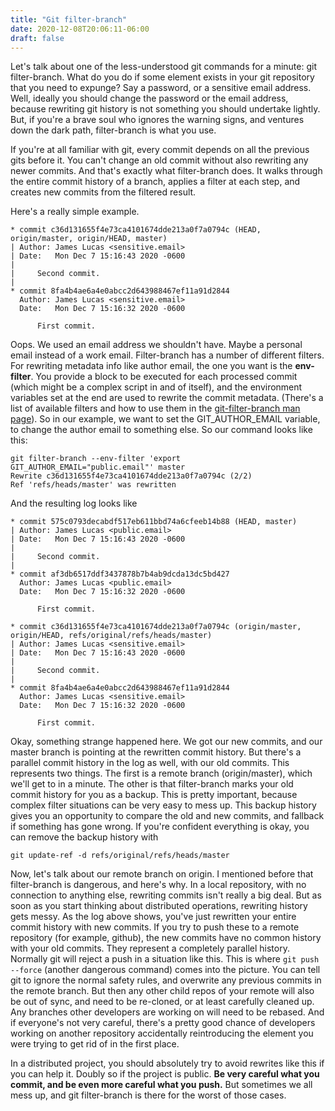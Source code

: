 ```yaml
---
title: "Git filter-branch"
date: 2020-12-08T20:06:11-06:00
draft: false
---
```

Let's talk about one of the less-understood git commands for a minute: git filter-branch. What do you do if some element exists in your git repository that you need to expunge? Say a password, or a sensitive email address. Well, ideally you should change the password or the email address, because rewriting git history is not something you should undertake lightly. But, if you're a brave soul who ignores the warning signs, and ventures down the dark path, filter-branch is what you use.

If you're at all familiar with git, every commit depends on all the previous gits before it. You can't change an old commit without also rewriting any newer commits. And that's exactly what filter-branch does. It walks through the entire commit history of a branch, applies a filter at each step, and creates new commits from the filtered result.

Here's a really simple example. 

```
* commit c36d131655f4e73ca4101674dde213a0f7a0794c (HEAD, origin/master, origin/HEAD, master)
| Author: James Lucas <sensitive.email>
| Date:   Mon Dec 7 15:16:43 2020 -0600
| 
|     Second commit.
|  
* commit 8fa4b4ae6a4e0abcc2d643988467ef11a91d2844
  Author: James Lucas <sensitive.email>
  Date:   Mon Dec 7 15:16:32 2020 -0600
  
      First commit.
```

Oops. We used an email address we shouldn't have. Maybe a personal email instead of a work email. Filter-branch has a number of different filters. For rewriting metadata info like author email, the one you want is the **env-filter**. You provide a block to be executed for each processed commit (which might be a complex script in and of itself), and the environment variables set at the end are used to rewrite the commit metadata. (There's a list of available filters and how to use them in the [git-filter-branch man page](https://git-scm.com/docs/git-filter-branch)). So in our example, we want to set the GIT_AUTHOR_EMAIL variable, to change the author email to something else.  So our command looks like this:

```
git filter-branch --env-filter 'export GIT_AUTHOR_EMAIL="public.email"' master
Rewrite c36d131655f4e73ca4101674dde213a0f7a0794c (2/2)
Ref 'refs/heads/master' was rewritten
```

And the resulting log looks like

```
* commit 575c0793decabdf517eb611bbd74a6cfeeb14b88 (HEAD, master)
| Author: James Lucas <public.email>
| Date:   Mon Dec 7 15:16:43 2020 -0600
| 
|     Second commit.
|  
* commit af3db6517ddf3437878b7b4ab9dcda13dc5bd427
  Author: James Lucas <public.email>
  Date:   Mon Dec 7 15:16:32 2020 -0600
  
      First commit.
  
* commit c36d131655f4e73ca4101674dde213a0f7a0794c (origin/master, origin/HEAD, refs/original/refs/heads/master)
| Author: James Lucas <sensitive.email>
| Date:   Mon Dec 7 15:16:43 2020 -0600
| 
|     Second commit.
|  
* commit 8fa4b4ae6a4e0abcc2d643988467ef11a91d2844
  Author: James Lucas <sensitive.email>
  Date:   Mon Dec 7 15:16:32 2020 -0600
  
      First commit.
```

Okay, something strange happened here.  We got our new commits, and our master branch is pointing at the rewritten commit history. But there's a parallel commit history in the log as well, with our old commits. This represents two things. The first is a remote branch (origin/master), which we'll get to in a minute. The other is that filter-branch marks your old commit history for you as a backup. This is pretty important, because complex filter situations can be very easy to mess up. This backup history gives you an opportunity to compare the old and new commits, and fallback if something has gone wrong. If you're confident everything is okay, you can remove the backup history with

```
git update-ref -d refs/original/refs/heads/master
```

Now, let's talk about our remote branch on origin. I mentioned before that filter-branch is dangerous, and here's why. In a local repository, with no connection to anything else, rewriting commits isn't really a big deal. But as soon as you start thinking about distributed operations, rewriting history gets messy. As the log above shows, you've just rewritten your entire commit history with new commits. If you try to push these to a remote repository (for example, github), the new commits have no common history with your old commits. They represent a completely parallel history. Normally git will reject a push in a situation like this. This is where `git push --force` (another dangerous command) comes into the picture. You can tell git to ignore the normal safety rules, and overwrite any previous commits in the remote branch. But then any other child repos of your remote will also be out of sync, and need to be re-cloned, or at least carefully cleaned up. Any branches other developers are working on will need to be rebased. And if everyone's not very careful, there's a pretty good chance of developers working on another repository accidentally reintroducing the element you were trying to get rid of in the first place.

In a distributed project, you should absolutely try to avoid rewrites like this if you can help it. Doubly so if the project is public. **Be very careful what you commit, and be even more careful what you push.** But sometimes we all mess up, and git filter-branch is there for the worst of those cases.
